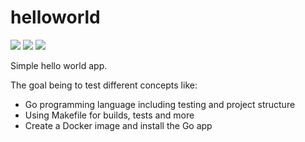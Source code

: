# helloworld

[![](https://images.microbadger.com/badges/image/pfillion/helloworld:1.0.0.svg)](https://microbadger.com/images/pfillion/helloworld:1.0.0 "Get your own image badge on microbadger.com")
[![](https://images.microbadger.com/badges/version/pfillion/helloworld:1.0.0.svg)](https://microbadger.com/images/pfillion/helloworld:1.0.0 "Get your own version badge on microbadger.com")
[![](https://images.microbadger.com/badges/commit/pfillion/helloworld:1.0.0.svg)](https://microbadger.com/images/pfillion/helloworld:1.0.0 "Get your own commit badge on microbadger.com")

Simple hello world app.

The goal being to test different concepts like:

- Go programming language including testing and project structure
- Using Makefile for builds, tests and more
- Create a Docker image and install the Go app